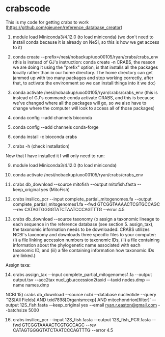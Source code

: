 # crabscode  
This is my code for getting crabs to work (https://github.com/gjeunen/reference_database_creator)  
1) module load Miniconda3/4.12.0 (to load miniconda) 
(we don't need to install conda because it is already on NeSI, so this is how we get access to it)  

2) conda create --prefix=/nesi/nobackup/uoo00105/ryan/crabs/crabs_env  
(this is instead of GJ's instruction: conda create -n CRABS, the reason we are doing it using the "prefix" option, is that installs all the packages locally rather than in our home directory. The home directory can get jammed up with too many packages and stop working correctly, after that, to activate the environment so we can install things into it we do:)

3) conda activate /nesi/nobackup/uoo00105/ryan/crabs/crabs_env
(this is instead of GJ's command: conda activate CRABS, and this is because we've changed where all the packages will go, so we also have to change where the computer will look to access all of those packages)

4) conda config --add channels bioconda  
5) conda config --add channels conda-forge  
6) conda install -c bioconda crabs  
7) crabs -h (check installation)  

Now that I have installed it I will only need to run:  

9) module load Miniconda3/4.12.0 (to load miniconda)  

10) conda activate /nesi/nobackup/uoo00105/ryan/crabs/crabs_env  

11) crabs db_download --source mitofish --output mitofish.fasta --keep_original yes (MitoFish)

12) crabs insilico_pcr --input complete_partial_mitogenomes.fa --output complete_partial_mitogenomes1.fa --fwd GTCGGTAAAACTCGTGCCAGC --rev CATAGTGGGGTATCTAATCCCAGTTTG --error 4.5

13) crabs db_download --source taxonomy (o assign a taxonomic lineage to each sequence in the reference database (see section 5. assign_tax), the taxonomic information needs to be downloaded. CRABS utilizes NCBI's taxonomy and downloads three specific files to your computer: (i) a file linking accession numbers to taxonomic IDs, (ii) a file containing information about the phylogenetic name associated with each taxonomic ID, and (iii) a file containing information how taxonomic IDs are linked.)

Assign taxa:

14) crabs assign_tax --input complete_partial_mitogenomes1.fa --output output.tsv --acc2tax nucl_gb.accession2taxid --taxid nodes.dmp --name names.dmp

NCBI
15) crabs db_download --source ncbi --database nucleotide --query '12S[All Fields] AND txid7898[Organism:exp] AND mitochondrion[filter]' --output 12S_fish.fasta --keep_original yes --email ryan.r.easton@gmail.com --batchsize 5000

16) crabs insilico_pcr --input 12S_fish.fasta --output 12S_fish_PCR.fasta --fwd GTCGGTAAAACTCGTGCCAGC --rev CATAGTGGGGTATCTAATCCCAGTTTG --error 4.5

